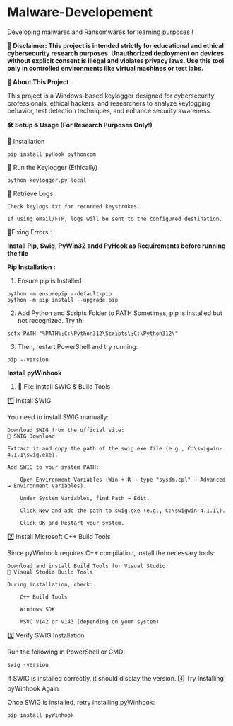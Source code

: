 # Malware-Developement
Developing malwares and Ransomwares for learning purposes !

**🚨 Disclaimer: This project is intended strictly for educational and ethical cybersecurity research purposes. Unauthorized deployment on devices without explicit consent is illegal and violates privacy laws. Use this tool only in controlled environments like virtual machines or test labs.**

 **📌 About This Project**

This project is a Windows-based keylogger designed for cybersecurity professionals, ethical hackers, and researchers to analyze keylogging behavior, test detection techniques, and enhance security awareness.

**🛠️ Setup & Usage (For Research Purposes Only!)**

🔹 Installation

```
pip install pyHook pythoncom
```

🔹 Run the Keylogger (Ethically)
```
python keylogger.py local
```
🔹 Retrieve Logs

    Check keylogs.txt for recorded keystrokes.

    If using email/FTP, logs will be sent to the configured destination.
    
🔹Fixing Errors :

**Install Pip, Swig, PyWin32 andd PyHook as Requirements before running the file**

**Pip Installation  :**

1) Ensure pip is Installed
```
python -m ensurepip --default-pip
python -m pip install --upgrade pip
```
2) Add Python and Scripts Folder to PATH
Sometimes, pip is installed but not recognized. Try thi
```
setx PATH "%PATH%;C:\Python312\Scripts\;C:\Python312\"

```
3) Then, restart PowerShell and try running:
```
pip --version 
```
**Install pyWinhook**

1) 🔧 Fix: Install SWIG & Build Tools

1️⃣ Install SWIG

You need to install SWIG manually:

    Download SWIG from the official site:
    🔗 SWIG Download

    Extract it and copy the path of the swig.exe file (e.g., C:\swigwin-4.1.1\swig.exe).

    Add SWIG to your system PATH:

        Open Environment Variables (Win + R → type "sysdm.cpl" → Advanced → Environment Variables).

        Under System Variables, find Path → Edit.

        Click New and add the path to swig.exe (e.g., C:\swigwin-4.1.1\).

        Click OK and Restart your system.

2️⃣ Install Microsoft C++ Build Tools

Since pyWinhook requires C++ compilation, install the necessary tools:

    Download and install Build Tools for Visual Studio:
    🔗 Visual Studio Build Tools

    During installation, check:

        C++ Build Tools

        Windows SDK

        MSVC v142 or v143 (depending on your system)

3️⃣ Verify SWIG Installation

Run the following in PowerShell or CMD:

```
swig -version
```

If SWIG is installed correctly, it should display the version.
4️⃣ Try Installing pyWinhook Again

Once SWIG is installed, retry installing pyWinhook:
```
pip install pyWinhook
```
